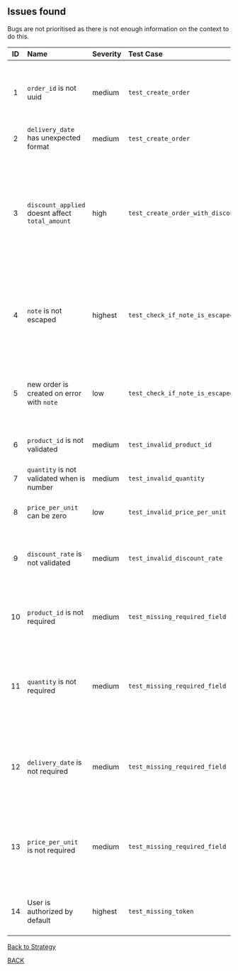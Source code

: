 ## Issues found

Bugs are not prioritised as there is not enough information on the context to
do this.

| ID  | Name                                              | Severity | Test Case                                | Description                                                                                                                                                                                               |
|:---:|:--------------------------------------------------|:---------|:-----------------------------------------|:----------------------------------------------------------------------------------------------------------------------------------------------------------------------------------------------------------|
|  1  | `order_id` is not uuid                            | medium   | `test_create_order`                      | CreateOrder response is supposed to have `order_id` as uuid, not a numeric string (currently)                                                                                                             |
|  2  | `delivery_date` has unexpected format             | medium   | `test_create_order`                      | Expected format is `YYYY-MM-DD`                                                                                                                                                                           |
|  3  | `discount_applied` doesnt affect `total_amount`   | high     | `test_create_order_with_discount`        | When requesting `orders/create` with the discount, the response indicates discount has been applied by the valid value in `discount_applied` field but the `total_amount` doesn't show any effects of it. |
|  4  | `note` is not escaped                             | highest  | `test_check_if_note_is_escaped`          | The `note` field is saved to db and can be potential place for SQL injection, the value should not be direcly parsed to the insert query.                                                                 |
|  5  | new order is created on error with `note`         | low      | `test_check_if_note_is_escaped_teardown` | When the result of endpoint is error we are not expecting new record in the system, however in this case the record is created                                                                            |
|  6  | `product_id` is not validated                     | medium   | `test_invalid_product_id`                | Any value is acceptable for the product id                                                                                                                                                                |
|  7  | `quantity` is not validated when is number        | medium   | `test_invalid_quantity`                  | Zero, negatives and floats are accepted as quantity                                                                                                                                                       |
|  8  | `price_per_unit` can be zero                      | low      | `test_invalid_price_per_unit `           | Minimum acceptable price per unit is 0.01                                                                                                                                                                 |
|  9  | `discount_rate` is not validated                  | medium   | `test_invalid_discount_rate`  | There is no validation for the `discount_rate` and it doesn't seem to be included into any calculation                                                                                                    |
| 10  | `product_id` is not required                      | medium   | `test_missing_required_field` | `product_id` should be required, when absent is just None at the response                                                                                                                                 |
| 11  | `quantity` is not required                        | medium   | `test_missing_required_field` | `quantity` is expected to be required. Missing the value in request causes internal error `float() argument must be a string or a number, not 'NoneType'`                                                 |
| 12  | `delivery_date` is not required                   | medium   | `test_missing_required_field` | `delvery_date` is expected to be required. Missing the value in request causes internal error `strptime() argument 1 must be str, not None`                                                               |
| 13  | `price_per_unit` is not required                  | medium   | `test_missing_required_field` | `price_per_unit` is expected to be required. Missing the value in request causes internal error `float() argument must be a string or a number, not 'NoneType'`                                           |
| 14  | User is authorized by default                     | highest  | `test_missing_token` | When there is no token provided the user is let to perform create order                                                                                                                                   |

[Back to Strategy](strategy.md)

[BACK](../README.md)
